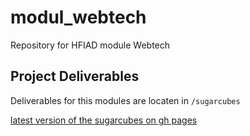 # modul_webtech
Repository for HFIAD module Webtech

## Project Deliverables
Deliverables for this modules are locaten in `/sugarcubes`


[latest version of the sugarcubes on gh pages](https://aarkro.github.io/modul_webtech/sugarcubes/sugarcubes.html)
